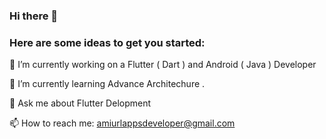 ### Hi there 👋

### Here are some ideas to get you started:

🔭 I’m currently working on a Flutter ( Dart ) and  Android ( Java ) Developer

🌱 I’m currently learning Advance Architechure .

💬 Ask me about Flutter Delopment

📫 How to reach me: amiurlappsdeveloper@gmail.com


